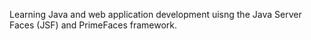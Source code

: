 Learning Java and web application development uisng the Java Server Faces (JSF) and PrimeFaces framework.
